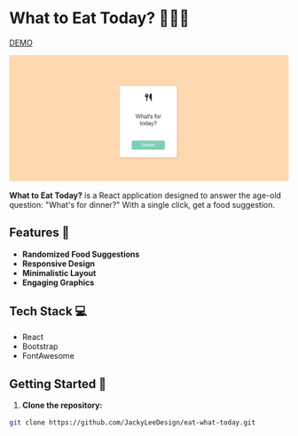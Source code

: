 # What to Eat Today? 🍔🍣🍕

[DEMO](https://jackyleedesign.github.io/eat-what-today/)

![What to Eat Today App](https://github.com/JackyLeeDesign/eat-what-today/blob/main/DEMO.png?raw=true)

**What to Eat Today?** is a React application designed to answer the age-old question: "What's for dinner?" With a single click, get a food suggestion.
## Features 🌟

- **Randomized Food Suggestions**
- **Responsive Design**
- **Minimalistic Layout**
- **Engaging Graphics**

## Tech Stack 💻

- React
- Bootstrap
- FontAwesome

## Getting Started 🚀

1. **Clone the repository:**
```bash
git clone https://github.com/JackyLeeDesign/eat-what-today.git
```